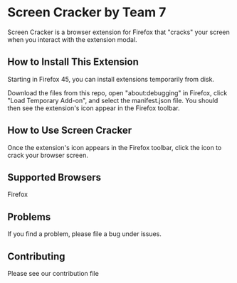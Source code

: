 # Screen Cracker by Team 7

Screen Cracker is a browser extension for Firefox that "cracks" your screen when you interact with the extension modal.

## How to Install This Extension
Starting in Firefox 45, you can install extensions temporarily from disk.

Download the files from this repo, open "about:debugging" in Firefox, click "Load Temporary Add-on", and select the manifest.json file. You should then see the extension's icon appear in the Firefox toolbar.

## How to Use Screen Cracker
Once the extension's icon appears in the Firefox toolbar, click the icon to crack your browser screen.

## Supported Browsers
Firefox

## Problems
If you find a problem, please file a bug under issues.

## Contributing
Please see our contribution file
